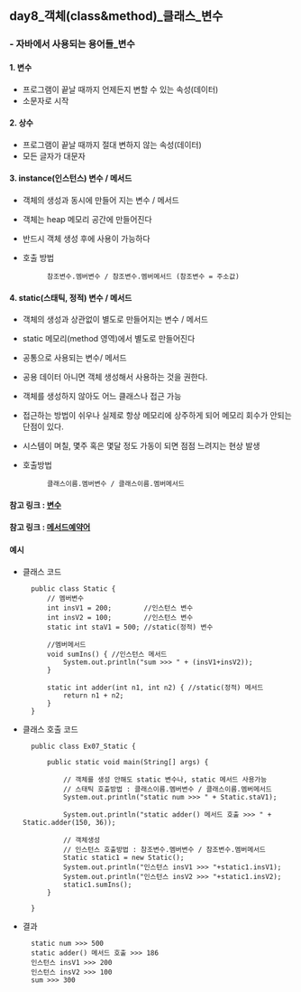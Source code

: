 ## day8_객체(class&method)_클래스_변수

### - 자바에서 사용되는 용어들_변수
#### 1. 변수
- 프로그램이 끝날 때까지 언제든지 변할 수 있는 속성(데이터)
- 소문자로 시작 

#### 2. 상수 
- 프로그램이 끝날 때까지 절대 변하지 않는 속성(데이터)
- 모든 글자가 대문자

#### 3. instance(인스턴스) 변수 / 메서드
- 객체의 생성과 동시에 만들어 지는 변수 / 메서드
- 객체는 heap 메모리 공간에 만들어진다
- 반드시 객체 생성 후에 사용이 가능하다
- 호출 방법
        
            참조변수.멤버변수 / 참조변수.멤버메서드 (참조변수 = 주소값)

#### 4. static(스태틱, 정적) 변수 / 메서드 
- 객체의 생성과 상관없이 별도로 만들어지는 변수 / 메서드
- static 메모리(method 영역)에서 별도로 만들어진다
- 공통으로 사용되는 변수/ 메서드
- 공용 데이터 아니면 객체 생성해서 사용하는 것을 권한다.
- 객체를 생성하지 않아도 어느 클래스나 접근 가능
- 접근하는 방법이 쉬우나 실제로 항상 메모리에 상주하게 되어 메모리 회수가 안되는 단점이 있다.
- 시스템이 며칠, 몇주 혹은 몇달 정도 가동이 되면 점점 느려지는 현상 발생
- 호출방법 
    
    		클래스이름.멤버변수 / 클래스이름.멤버메서드

#### 참고 링크 : [변수](https://github.com/hyeah0/Java/blob/main/%E1%84%8C%E1%85%A1%E1%84%87%E1%85%A1%E1%84%8C%E1%85%A5%E1%86%BC%E1%84%85%E1%85%B5(%E1%84%80%E1%85%AE%E1%86%A8%E1%84%87%E1%85%B5%E1%84%89%E1%85%AE%E1%84%8B%E1%85%A5%E1%86%B8%E1%84%8C%E1%85%A5%E1%86%AB)/%EA%B0%9D%EC%B2%B4/8.%EB%B3%80%EC%88%98.md)
#### 참고 링크 : [메서드예약어](https://github.com/hyeah0/Java/blob/main/%E1%84%8C%E1%85%A1%E1%84%87%E1%85%A1%E1%84%8C%E1%85%A5%E1%86%BC%E1%84%85%E1%85%B5(%E1%84%80%E1%85%AE%E1%86%A8%E1%84%87%E1%85%B5%E1%84%89%E1%85%AE%E1%84%8B%E1%85%A5%E1%86%B8%E1%84%8C%E1%85%A5%E1%86%AB)/%EA%B0%9D%EC%B2%B4/6-1.%EB%A9%94%EC%86%8C%EB%93%9C.md#%EB%A9%94%EC%84%9C%EB%93%9C-%EC%98%88%EC%95%BD%EC%96%B4)

#### 예시
- 클래스 코드

        public class Static {
            // 멤버변수
            int insV1 = 200;		//인스턴스 변수
            int insV2 = 100;		//인스턴스 변수
            static int staV1 = 500; //static(정적) 변수
            
            //멤버메서드
            void sumIns() { //인스턴스 메서드
                System.out.println("sum >>> " + (insV1+insV2));
            }
            
            static int adder(int n1, int n2) { //static(정적) 메서드
                return n1 + n2;
            }
        }

- 클래스 호출 코드

        public class Ex07_Static {

            public static void main(String[] args) {
                
                // 객체를 생성 안해도 static 변수나, static 메서드 사용가능
                // 스태틱 호출방법 : 클래스이름.멤버변수 / 클래스이름.멤버메서드
                System.out.println("static num >>> " + Static.staV1);
                
                System.out.println("static adder() 메서드 호출 >>> " + Static.adder(150, 36));
            
                // 객체생성
                // 인스턴스 호출방법 : 참조변수.멤버변수 / 참조변수.멤버메서드
                Static static1 = new Static();
                System.out.println("인스턴스 insV1 >>> "+static1.insV1);
                System.out.println("인스턴스 insV2 >>> "+static1.insV2);
                static1.sumIns();
            }

        }

- 결과

        static num >>> 500
        static adder() 메서드 호출 >>> 186
        인스턴스 insV1 >>> 200
        인스턴스 insV2 >>> 100
        sum >>> 300
